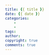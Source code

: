 ```yaml
---
title: {{ title }}
date: {{ date }}
categories:
    - 
    - 
tags:
author:
copyright: true
comments: true
---
```

